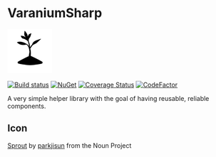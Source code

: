 # VaraniumSharp

![Logo](images/logo.png)

[![Build status](https://ci.appveyor.com/api/projects/status/vgyue0pbd6fqant0/branch/master?svg=true)](https://ci.appveyor.com/project/DeadlyEmbrace/varaniumsharp/branch/master)
[![NuGet](https://img.shields.io/nuget/v/VaraniumSharp.svg)](https://www.nuget.org/packages/VaraniumSharp/)
[![Coverage Status](https://coveralls.io/repos/github/NinetailLabs/VaraniumSharp/badge.svg?branch=master)](https://coveralls.io/github/NinetailLabs/VaraniumSharp?branch=master)
[![CodeFactor](https://www.codefactor.io/repository/github/ninetaillabs/varaniumsharp/badge)](https://www.codefactor.io/repository/github/ninetaillabs/varaniumsharp)

A very simple helper library with the goal of having reusable, reliable components.

## Icon
[Sprout](https://thenounproject.com/term/sprout/607325/) by [parkjisun](https://thenounproject.com/naripuru/) from the Noun Project